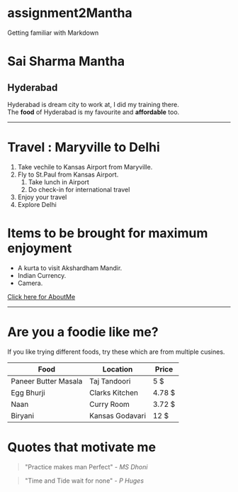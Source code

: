 # assignment2Mantha
Getting familiar with Markdown

# Sai Sharma Mantha
## Hyderabad

Hyderabad is dream city to work at, I did my training there.<br>
The **food** of Hyderabad is my favourite and **affordable** too.

--- 
# Travel : Maryville to Delhi

1. Take vechile to Kansas Airport from Maryville.
2. Fly to St.Paul from Kansas Airport.
   1. Take lunch in Airport
   2. Do check-in for international travel
3. Enjoy your travel
4. Explore Delhi   

# Items to be brought for maximum enjoyment

* A kurta to visit Akshardham Mandir.
* Indian Currency.
* Camera.

[Click here for AboutMe](AboutMe.md)



---

# Are you a foodie like me?

If you like trying different foods, try these which are from multiple cusines.

| Food | Location | Price |
| ---- | -------  | ----  |
| Paneer Butter Masala| Taj Tandoori |  5 $ |
| Egg Bhurji | Clarks Kitchen  | 4.78 $ |
| Naan | Curry Room | 3.72 $ |
| Biryani | Kansas Godavari| 12 $|

# Quotes that motivate me


> "Practice makes man Perfect" - *MS Dhoni*

>"Time and Tide wait for none" - *P Huges*
